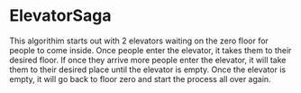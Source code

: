 # ElevatorSaga

This algorithim starts out with 2 elevators waiting on the zero floor for people to come inside.
Once people enter the elevator, it takes them to their desired floor. If once they arrive more people
enter the elevator, it will take them to their desired place until the elevator is empty. 
Once the elevator is empty, it will go back to floor zero and start the process all over again.
